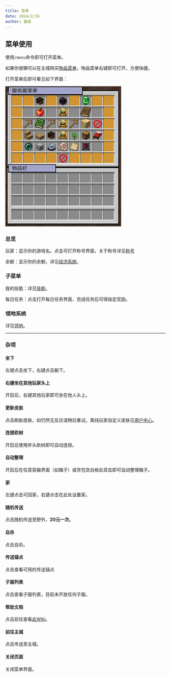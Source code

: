 ```yaml
---
title: 菜单
date: 2024/2/16
author: 基础
---
```

## 菜单使用
使用`/menu`命令即可打开菜单。

如果你很懒可以在主城购买[物品菜单](shop.md)，物品菜单右键即可打开，方便快捷。

打开菜单后即可看见如下界面：

![菜单](image.png)
### 总览
玩家：显示你的游戏名。点击可打开称号界面，关于称号详见[称号](title.md)

余额：显示你的余额，详见[经济系统](economy.md)。
### 子菜单
我的技能：详见[技能](/ability/README.md)。

每日任务：点击打开每日任务界面，完成任务后可得指定奖励。

### 领地系统
详见[领地](residence.md)。

---
### 杂项
#### 坐下
左键点击坐下，右键点击躺下。
#### 右键坐在其他玩家头上
开启后，右键其他玩家即可坐在他人头上。
#### 更新皮肤
点击刷新皮肤，如仍然无反应请稍后重试。离线玩家自定义皮肤见[用户中心](center.md)。
#### 连锁砍树
开启后使用斧头砍树即可自动连锁。
#### 自动整理
开启后在任意容器界面（如箱子）或背包空白格处双击即可自动整理箱子。
#### 家
左键点击可回家，右键点击在此处设置家。
#### 随机传送
点击随机传送至野外，**20元一次**。
#### 自杀
点击自杀。
#### 传送锚点
点击查看可用的传送锚点
#### 子服列表
点击查看子服列表，目前未开放任何子服。
#### 帮助文档
点击前往查看[此Wiki](/README.md)。
#### 前往主城
点击传送至主城。
#### 关闭页面
关闭菜单界面。